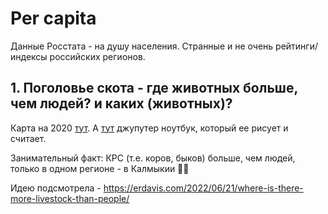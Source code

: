 # Per capita
Данные Росстата - на душу населения.
Странные и не очень рейтинги/индексы российских регионов.

## 1. Поголовье скота - где животных больше, чем людей? и каких (животных)?

  Карта на 2020 [тут](https://takie-pirogi.github.io/per_capita/2020_livestock.html). А [тут](https://github.com/takie-pirogi/per_capita/blob/main/Livestock.ipynb) джупутер ноутбук, который ее рисует и считает.

  Занимательный факт: КРС (т.е. коров, быков) больше, чем людей, только в одном регионе - в Калмыкии 🧘‍♀️
  
  Идею подсмотрела - https://erdavis.com/2022/06/21/where-is-there-more-livestock-than-people/
